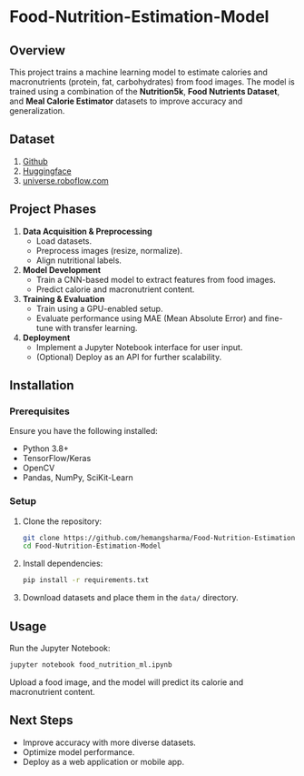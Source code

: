 # Food-Nutrition-Estimation-Model

## Overview
This project trains a machine learning model to estimate calories and macronutrients (protein, fat, carbohydrates) from food images. The model is trained using a combination of the **Nutrition5k**, **Food Nutrients Dataset**, and **Meal Calorie Estimator** datasets to improve accuracy and generalization.

## Dataset

1. <a href="https://github.com/google-research-datasets/Nutrition5k?utm_source=chatgpt.com">Github</a><br>
2. <a href="https://huggingface.co/datasets/mmathys/food-nutrients?utm_source=chatgpt.com">Huggingface</a><br>
3. <a href="https://universe.roboflow.com/food-nuzjo/meal-calorie-estimator?utm_source=chatgpt.com">universe.roboflow.com</a><br>

## Project Phases
1. **Data Acquisition & Preprocessing**  
   - Load datasets.
   - Preprocess images (resize, normalize).
   - Align nutritional labels.
2. **Model Development**  
   - Train a CNN-based model to extract features from food images.
   - Predict calorie and macronutrient content.
3. **Training & Evaluation**  
   - Train using a GPU-enabled setup.
   - Evaluate performance using MAE (Mean Absolute Error) and fine-tune with transfer learning.
4. **Deployment**  
   - Implement a Jupyter Notebook interface for user input.
   - (Optional) Deploy as an API for further scalability.

## Installation
### Prerequisites
Ensure you have the following installed:
- Python 3.8+
- TensorFlow/Keras
- OpenCV
- Pandas, NumPy, SciKit-Learn

### Setup
1. Clone the repository:
   ```sh
   git clone https://github.com/hemangsharma/Food-Nutrition-Estimation-Model.git
   cd Food-Nutrition-Estimation-Model
   ```
2. Install dependencies:
   ```sh
   pip install -r requirements.txt
   ```
3. Download datasets and place them in the `data/` directory.

## Usage
Run the Jupyter Notebook:
```sh
jupyter notebook food_nutrition_ml.ipynb
```
Upload a food image, and the model will predict its calorie and macronutrient content.

## Next Steps
- Improve accuracy with more diverse datasets.
- Optimize model performance.
- Deploy as a web application or mobile app.

